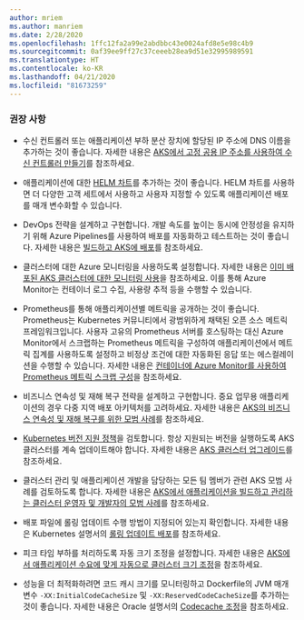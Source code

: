 ```yaml
---
author: mriem
ms.author: manriem
ms.date: 2/28/2020
ms.openlocfilehash: 1ffc12fa2a99e2abdbbc43e0024afd8e5e98c4b9
ms.sourcegitcommit: 0af39ee9ff27c37ceeeb28ea9d51e32995989591
ms.translationtype: HT
ms.contentlocale: ko-KR
ms.lasthandoff: 04/21/2020
ms.locfileid: "81673259"
---
```

### <a name="recommendations"></a>권장 사항

* 수신 컨트롤러 또는 애플리케이션 부하 분산 장치에 할당된 IP 주소에 DNS 이름을 추가하는 것이 좋습니다. 자세한 내용은 [AKS에서 고정 공용 IP 주소를 사용하여 수신 컨트롤러 만들기](/azure/aks/ingress-static-ip)를 참조하세요.

* 애플리케이션에 대한 [HELM 차트](https://helm.sh/docs/topics/charts/)를 추가하는 것이 좋습니다. HELM 차트를 사용하면 더 다양한 고객 세트에서 사용하고 사용자 지정할 수 있도록 애플리케이션 배포를 매개 변수화할 수 있습니다.

* DevOps 전략을 설계하고 구현합니다. 개발 속도를 높이는 동시에 안정성을 유지하기 위해 Azure Pipelines를 사용하여 배포를 자동화하고 테스트하는 것이 좋습니다. 자세한 내용은 [빌드하고 AKS에 배포](/azure/devops/pipelines/ecosystems/kubernetes/aks-template)를 참조하세요.

* 클러스터에 대한 Azure 모니터링을 사용하도록 설정합니다. 자세한 내용은 [이미 배포된 AKS 클러스터에 대한 모니터링 사용](/azure/azure-monitor/insights/container-insights-enable-existing-clusters)을 참조하세요. 이를 통해 Azure Monitor는 컨테이너 로그 수집, 사용량 추적 등을 수행할 수 있습니다.

* Prometheus를 통해 애플리케이션별 메트릭을 공개하는 것이 좋습니다. Prometheus는 Kubernetes 커뮤니티에서 광범위하게 채택된 오픈 소스 메트릭 프레임워크입니다. 사용자 고유의 Prometheus 서버를 호스팅하는 대신 Azure Monitor에서 스크랩하는 Prometheus 메트릭을 구성하여 애플리케이션에서 메트릭 집계를 사용하도록 설정하고 비정상 조건에 대한 자동화된 응답 또는 에스컬레이션을 수행할 수 있습니다. 자세한 내용은 [컨테이너에 Azure Monitor를 사용하여 Prometheus 메트릭 스크랩 구성](/azure/azure-monitor/insights/container-insights-prometheus-integration)을 참조하세요.

* 비즈니스 연속성 및 재해 복구 전략을 설계하고 구현합니다. 중요 업무용 애플리케이션의 경우 다중 지역 배포 아키텍처를 고려하세요. 자세한 내용은 [AKS의 비즈니스 연속성 및 재해 복구를 위한 모범 사례](/azure/aks/operator-best-practices-multi-region)를 참조하세요.

* [Kubernetes 버전 지원 정책](/azure/aks/supported-kubernetes-versions#kubernetes-version-support-policy)을 검토합니다. 항상 지원되는 버전을 실행하도록 AKS 클러스터를 계속 업데이트해야 합니다. 자세한 내용은 [AKS 클러스터 업그레이드](/azure/aks/upgrade-cluster)를 참조하세요.

* 클러스터 관리 및 애플리케이션 개발을 담당하는 모든 팀 멤버가 관련 AKS 모범 사례를 검토하도록 합니다. 자세한 내용은 [AKS에서 애플리케이션을 빌드하고 관리하는 클러스터 운영자 및 개발자의 모범 사례](/azure/aks/best-practices)를 참조하세요.

* 배포 파일에 롤링 업데이트 수행 방법이 지정되어 있는지 확인합니다. 자세한 내용은 Kubernetes 설명서의 [롤링 업데이트 배포](https://kubernetes.io/docs/concepts/workloads/controllers/deployment/#rolling-update-deployment)를 참조하세요.

* 피크 타임 부하를 처리하도록 자동 크기 조정을 설정합니다. 자세한 내용은 [AKS에서 애플리케이션 수요에 맞게 자동으로 클러스터 크기 조정](/azure/aks/cluster-autoscaler)을 참조하세요.

* 성능을 더 최적화하려면 코드 캐시 크기를 모니터링하고 Dockerfile의 JVM 매개 변수 `-XX:InitialCodeCacheSize` 및 `-XX:ReservedCodeCacheSize`를 추가하는 것이 좋습니다. 자세한 내용은 Oracle 설명서의 [Codecache 조정](https://docs.oracle.com/javase/8/embedded/develop-apps-platforms/codecache.htm)을 참조하세요.
